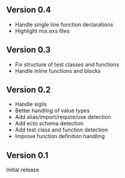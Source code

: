## Version 0.4

- Handle single line function declarations
- Highlight mix.exs files

## Version 0.3

- Fix structure of test classes and functions
- Handle inline functions and blocks

## Version 0.2

- Handle sigils
- Better handling of value types
- Add alias/import/require/use detection
- Add ecto schema detection
- Add test class and function detection
- Improve function definition handling

## Version 0.1

Initial release
